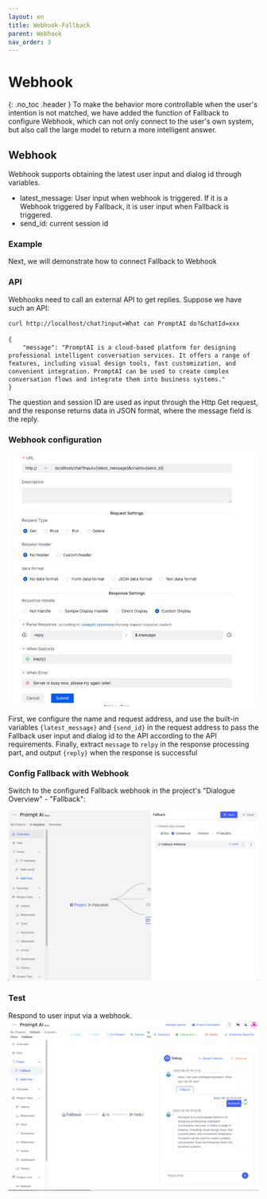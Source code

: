 ```yaml
---
layout: en
title: Webhook-Fallback
parent: Webhook
nav_order: 3
---
```


# Webhook
{: .no_toc .header }
To make the behavior more controllable when the user's intention is not matched, we have added the function of Fallback to configure Webhook, which can not only connect to the user's own system, but also call the large model to return a more intelligent answer.

## Webhook

Webhook supports obtaining the latest user input and dialog id through variables.

- latest_message: User input when webhook is triggered. If it is a Webhook triggered by Fallback, it is user input when Fallback is triggered.
- send_id: current session id

### Example

Next, we will demonstrate how to connect Fallback to Webhook

### API

Webhooks need to call an external API to get replies. Suppose we have such an API:

```shell
curl http://localhost/chat?input=What can PromptAI do?&chatId=xxx

{
	"message": "PromptAI is a cloud-based platform for designing professional intelligent conversation services. It offers a range of features, including visual design tools, fast customization, and convenient integration. PromptAI can be used to create complex conversation flows and integrate them into business systems."
}
```

The question and session ID are used as input through the Http Get request, and the response returns data in JSON format, where the message field is the reply.
### Webhook configuration

![03-1-webhook.png](/assets/images/tutorial/webhook/03-1-webhook.jpg)

First, we configure the name and request address, and use the built-in variables `{latest_message}` and `{send_id}` in the request address to pass the Fallback user input and dialog id to the API according to the API requirements.
Finally, extract `message` to `relpy` in the response processing part, and output `{reply}` when the response is successful

### Config Fallback with Webhook

Switch to the configured Fallback webhook in the project's "Dialogue Overview" - "Fallback":

![03-3-webhook.jpg](/assets/images/tutorial/webhook/03-3-webhook.jpg)

### Test

Respond to user input via a webhook.
![03-4-webhook.jpg](/assets/images/tutorial/webhook/03-4-webhook.jpg)

